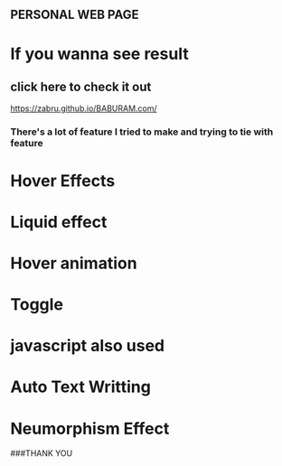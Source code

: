 ## PERSONAL WEB PAGE

# If you wanna see result

## click here to check it out

https://zabru.github.io/BABURAM.com/

### There's a lot of feature I tried to make and trying to tie with feature
# Hover Effects
# Liquid effect
# Hover animation
# Toggle
# javascript also used
# Auto Text Writting
# Neumorphism Effect

###THANK YOU

